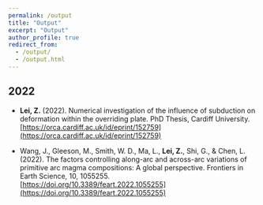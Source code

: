 ```yaml
---
permalink: /output
title: "Output"
excerpt: "Output"
author_profile: true
redirect_from: 
  - /output/
  - /output.html
---
```


## 2022
* **Lei, Z.** (2022). Numerical investigation of the influence of subduction on deformation within the overriding plate. PhD Thesis, Cardiff University. [https://orca.cardiff.ac.uk/id/eprint/152759](https://orca.cardiff.ac.uk/id/eprint/152759)

* Wang, J., Gleeson, M., Smith, W. D., Ma, L., **Lei, Z.**, Shi, G., & Chen, L. (2022). The factors controlling along-arc and across-arc variations of primitive arc magma compositions: A global perspective. Frontiers in Earth Science, 10, 1055255. [https://doi.org/10.3389/feart.2022.1055255](https://doi.org/10.3389/feart.2022.1055255)
